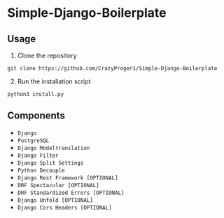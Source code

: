 # Simple-Django-Boilerplate

## Usage

1. Clone the repository

```shell
git clone https://github.com/CrazyProger1/Simple-Django-Boilerplate
```

2. Run the installation script

```shell
python3 install.py
```

## Components

- `Django`
- `PostgreSQL`
- `Django Modeltranslation`
- `Django Filter`
- `Django Split Settings`
- `Python Decouple`
- `Django Rest Framework [OPTIONAL]`
- `DRF Spectacular [OPTIONAL]`
- `DRF Standardized Errors [OPTIONAL]`
- `Django Unfold [OPTIONAL]`
- `Django Cors Headers [OPTIONAL]`
